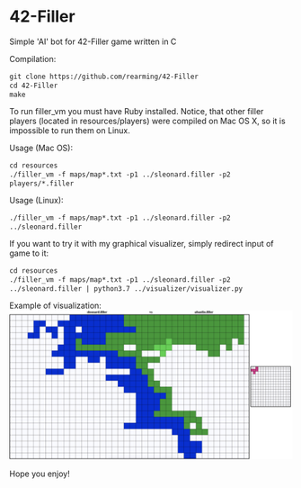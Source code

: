 # 42-Filler
Simple 'AI' bot for 42-Filler game written in C

Compilation:
```
git clone https://github.com/rearming/42-Filler
cd 42-Filler
make
```
To run filler_vm you must have Ruby installed.
Notice, that other filler players (located in resources/players) were compiled on Mac OS X, so it is impossible to run them on Linux.

Usage (Mac OS):
```
cd resources
./filler_vm -f maps/map*.txt -p1 ../sleonard.filler -p2 players/*.filler
```
Usage (Linux):
```
./filler_vm -f maps/map*.txt -p1 ../sleonard.filler -p2 ../sleonard.filler
```

If you want to try it with my graphical visualizer, simply redirect input of game to it:
```
cd resources
./filler_vm -f maps/map*.txt -p1 ../sleonard.filler -p2 ../sleonard.filler | python3.7 ../visualizer/visualizer.py
```
Example of visualization:
![Image alt](https://github.com/rearming/42-filler-graphic-visualizer/raw/master/screenshots/game2.png)

Hope you enjoy!
